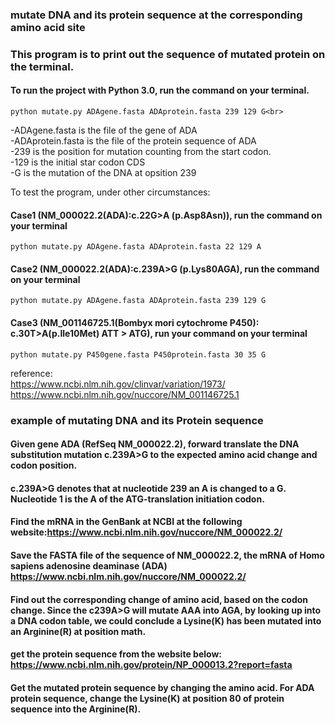 ### mutate DNA and its protein sequence at the corresponding amino acid site

### This program is to print out the sequence of mutated protein on the terminal.

#### To run the project with Python 3.0, run the command on your terminal.
```
python mutate.py ADAgene.fasta ADAprotein.fasta 239 129 G<br>
```
-ADAgene.fasta is the file of the gene of ADA <br>
-ADAprotein.fasta is the file of the protein sequence of ADA<br>
-239 is the position for mutation counting from the start codon.<br>
-129 is the initial star codon CDS<br>
-G is the mutation of the DNA at opsition 239<br>

To test the program, under other circumstances:

#### Case1 (NM_000022.2(ADA):c.22G>A (p.Asp8Asn)), run the command on your terminal
```python mutate.py ADAgene.fasta ADAprotein.fasta 22 129 A```

#### Case2 (NM_000022.2(ADA):c.239A>G (p.Lys80AGA), run the command on your terminal
```python mutate.py ADAgene.fasta ADAprotein.fasta 239 129 G```

#### Case3 (NM_001146725.1(Bombyx mori cytochrome P450): c.30T>A(p.Ile10Met) ATT > ATG), run your command on your terminal 
```
python mutate.py P450gene.fasta P450protein.fasta 30 35 G 
```

reference:<br>
https://www.ncbi.nlm.nih.gov/clinvar/variation/1973/<br>
https://www.ncbi.nlm.nih.gov/nuccore/NM_001146725.1<br>

### example of mutating DNA and its Protein sequence
#### Given gene ADA (RefSeq NM_000022.2), forward translate the DNA substitution mutation c.239A>G to the expected amino acid change and codon position.
#### c.239A>G denotes that at nucleotide 239 an A is changed to a G. Nucleotide 1 is the A of the ATG-translation initiation codon.

#### Find the mRNA in the GenBank at NCBI at the following website:https://www.ncbi.nlm.nih.gov/nuccore/NM_000022.2/
#### Save the FASTA file of the sequence of NM_000022.2, the mRNA of Homo sapiens adenosine deaminase (ADA) https://www.ncbi.nlm.nih.gov/nuccore/NM_000022.2/

#### Find out the corresponding change of amino acid, based on the codon change. Since the c239A>G will mutate AAA into AGA, by looking up into a DNA codon table, we could conclude a Lysine(K) has been mutated into an Arginine(R) at position math.

#### get the protein sequence from the website below: https://www.ncbi.nlm.nih.gov/protein/NP_000013.2?report=fasta

#### Get the mutated protein sequence by changing the amino acid. For ADA protein sequence, change the Lysine(K) at position 80 of protein sequence into the Arginine(R).
